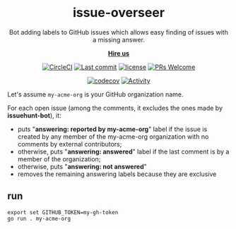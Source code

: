 <br/>
<h1 align="center">
  issue-overseer
</h1>

<p align="center">
  Bot adding labels to GitHub issues which allows easy finding of issues with a missing answer.
<p align="center">
  <strong>
    <a href="https://brainhub.eu/contact/">Hire us</a>
  </strong>
</p>

<div align="center">

  [![CircleCI](https://img.shields.io/circleci/project/github/brainhubeu/issue-overseer.svg)](https://circleci.com/gh/brainhubeu/issue-overseer)
  [![Last commit](https://img.shields.io/github/last-commit/brainhubeu/issue-overseer.svg)](https://github.com/brainhubeu/issue-overseer/commits/master)
  [![license](https://img.shields.io/badge/License-MIT-green)](https://github.com/brainhubeu/issue-overseer/blob/master/LICENSE.md)
  [![PRs Welcome](https://img.shields.io/badge/PRs-welcome-brightgreen.svg)](http://makeapullrequest.com)

  [![codecov](https://codecov.io/gh/brainhubeu/issue-overseer/branch/master/graph/badge.svg)](https://codecov.io/gh/brainhubeu/issue-overseer)
  [![Activity](https://img.shields.io/github/commit-activity/m/brainhubeu/issue-overseer.svg)](https://github.com/brainhubeu/issue-overseer/commits/master)
</div>

Let's assume `my-acme-org` is your GitHub organization name.

For each open issue (among the comments, it excludes the ones made by **issuehunt-bot**), it:
- puts "**answering: reported by my-acme-org**" label if the issue is created by any member of the my-acme-org organization with no comments by external contributors;
- otherwise, puts "**answering: answered**" label if the last comment is by a member of the organization;
- otherwise, puts "**answering: not answered**"
- removes the remaining answering labels because they are exclusive

## run
```
export set GITHUB_TOKEN=my-gh-token
go run . my-acme-org
```
